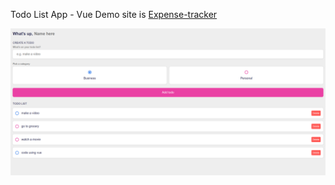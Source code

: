 Todo List App - Vue
Demo site is [Expense-tracker](https://scintillating-salamander-c36203.netlify.app/)

<p align="center">
  <img  src="./screenshot/todo-vue.png">
</p>
